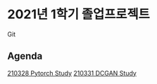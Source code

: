 # 2021년 1학기 졸업프로젝트

Git  

## Agenda  
[210328 Pytorch Study](https://github.com/KNU-BrainAI-Capstone2021/CaptainGyu/tree/main/vanila_gan)
[210331 DCGAN Study](https://github.com/KNU-BrainAI-Capstone2021/CaptainGyu/blob/main/paper/1511.06434.pdf)
